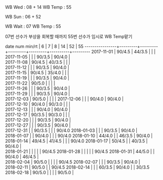 WB Wed      : 08 + 14
WB Temp     : 55

WB Sun      : 06 + 52

WB Wait     : 07
WB Temp     : 55

07번 선수가 부상을 회복할 때까지 55번 선수가 임시로 WB Temp맡기

date num min/rt |    6    |    7    |    8    |    14   |    52    |    55
----------------+---------+---------+---------+---------+----------+---------
2017-11-01      |  90/4.5 |  44/3.5 |         |         |
2017-11-05      |         |         |  90/3.5 |  90/4.0 |                
2017-11-08      |  90/4.5 |  40/3.5 |         |         |  
2017-11-12      |         |         |  90/3.5 |  90/4.0 |                 
2017-11-15      |  90/4.5 |  35/4.0 |         |         |         
2017-11-19      |         |         |  90/3.5 |  90/4.0 |                 
2017-11-22      |  90/5.0 |         |         |         |  
2017-11-26      |         |         |  90/3.5 |  90/4.0 |        
2017-11-29      |         |         |  90/3.5 |  90/4.0 |        
2017-12-03      |  90/5.0 |         |         |         | 
2017-12-06      |         |         |  90/4.0 |  90/4.0 |        
2017-12-10      |  90/4.0 |  90/3.0 |         |         |        
2017-12-13      |         |         |  90/4.0 |  90/4.0 |        
2017-12-17      |  90/3.5 |  90/3.0 |         |         |        
2017-12-20      |         |         |  90/3.5 |  90/4.0 |        
2017-12-27      |         |         |  90/3.5 |  90/4.0 |        
2017-12-31      |         |  90/3.5 |         |         |  90/4.0
2018-01-03      |         |         |  90/3.5 |  90/4.0 |        
2018-01-07      |         |  90/4.0 |         |         |  90/4.0
2018-01-10      |  44/4.0 |         |  46/3.5 |  90/4.0 |        
2018-01-14      |  49/4.5 |  41/4.5 |         |         |  90/4.0
2018-01-17      |  50/4.5 |         |  40/3.5 |  90/4.0 |        
2018-01-21      |         |         |         |         |  90/4.5
2018-01-28      |         |         |         |         |  90/4.5
2018-01-31      |  44/5.0 |         |  90/4.0 |  46/4.5 |        
2018-02-04      |  90/5.0 |         |         |         |  90/4.5
2018-02-07      |         |         |  90/3.5 |  90/4.0 |        
2018-02-11      |  90/5.0 |                             |  90/4.5
2018-02-14      |         |         |  60/3.5 |  90/4.0 |           | 30/3.5
2018-02-18      |  90/5.0 |         |         |         |  90/5.0   |


